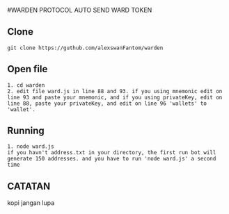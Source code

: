 #WARDEN PROTOCOL AUTO SEND WARD TOKEN
## Clone
```git clone https://guthub.com/alexswanFantom/warden```
## Open file
```
1. cd warden
2. edit file ward.js in line 88 and 93. if you using mnemonic edit on line 93 and paste your mnemonic, and if you using privateKey, edit on line 88, paste your privateKey, and edit on line 96 'wallets' to 'wallet'.

```
## Running
```
1. node ward.js
if you havn't address.txt in your directory, the first run bot will generate 150 addresses. and you have to run 'node ward.js' a second time
```

## CATATAN
kopi jangan lupa
